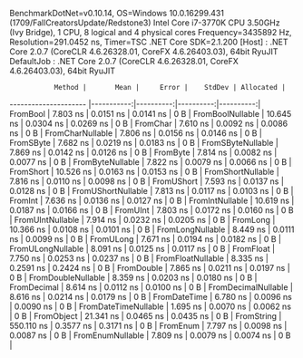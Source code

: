 
BenchmarkDotNet=v0.10.14, OS=Windows 10.0.16299.431 (1709/FallCreatorsUpdate/Redstone3)
Intel Core i7-3770K CPU 3.50GHz (Ivy Bridge), 1 CPU, 8 logical and 4 physical cores
Frequency=3435892 Hz, Resolution=291.0452 ns, Timer=TSC
.NET Core SDK=2.1.200
  [Host]     : .NET Core 2.0.7 (CoreCLR 4.6.26328.01, CoreFX 4.6.26403.03), 64bit RyuJIT
  DefaultJob : .NET Core 2.0.7 (CoreCLR 4.6.26328.01, CoreFX 4.6.26403.03), 64bit RyuJIT


               Method |       Mean |     Error |    StdDev | Allocated |
--------------------- |-----------:|----------:|----------:|----------:|
             FromBool |   7.803 ns | 0.0151 ns | 0.0141 ns |       0 B |
     FromBoolNullable |  10.645 ns | 0.0304 ns | 0.0269 ns |       0 B |
             FromChar |   7.610 ns | 0.0092 ns | 0.0086 ns |       0 B |
     FromCharNullable |   7.806 ns | 0.0156 ns | 0.0146 ns |       0 B |
            FromSByte |   7.682 ns | 0.0219 ns | 0.0183 ns |       0 B |
    FromSByteNullable |   7.869 ns | 0.0142 ns | 0.0126 ns |       0 B |
             FromByte |   7.814 ns | 0.0082 ns | 0.0077 ns |       0 B |
     FromByteNullable |   7.822 ns | 0.0079 ns | 0.0066 ns |       0 B |
            FromShort |  10.526 ns | 0.0163 ns | 0.0153 ns |       0 B |
    FromShortNullable |   7.816 ns | 0.0110 ns | 0.0098 ns |       0 B |
           FromUShort |   7.593 ns | 0.0137 ns | 0.0128 ns |       0 B |
   FromUShortNullable |   7.813 ns | 0.0117 ns | 0.0103 ns |       0 B |
              FromInt |   7.636 ns | 0.0136 ns | 0.0127 ns |       0 B |
      FromIntNullable |  10.619 ns | 0.0187 ns | 0.0166 ns |       0 B |
             FromUInt |   7.803 ns | 0.0172 ns | 0.0160 ns |       0 B |
     FromUIntNullable |   7.914 ns | 0.0232 ns | 0.0205 ns |       0 B |
             FromLong |  10.366 ns | 0.0108 ns | 0.0101 ns |       0 B |
     FromLongNullable |   8.449 ns | 0.0111 ns | 0.0099 ns |       0 B |
            FromULong |   7.671 ns | 0.0194 ns | 0.0182 ns |       0 B |
    FromULongNullable |   8.091 ns | 0.0125 ns | 0.0117 ns |       0 B |
            FromFloat |   7.750 ns | 0.0253 ns | 0.0237 ns |       0 B |
    FromFloatNullable |   8.335 ns | 0.2591 ns | 0.2424 ns |       0 B |
           FromDouble |   7.865 ns | 0.0211 ns | 0.0197 ns |       0 B |
   FromDoubleNullable |   8.359 ns | 0.0203 ns | 0.0180 ns |       0 B |
          FromDecimal |   8.614 ns | 0.0112 ns | 0.0100 ns |       0 B |
  FromDecimalNullable |   8.616 ns | 0.0214 ns | 0.0179 ns |       0 B |
         FromDateTime |   6.780 ns | 0.0096 ns | 0.0090 ns |       0 B |
 FromDateTimeNullable |   1.695 ns | 0.0070 ns | 0.0062 ns |       0 B |
           FromObject |  21.341 ns | 0.0465 ns | 0.0435 ns |       0 B |
           FromString | 550.110 ns | 0.3577 ns | 0.3171 ns |       0 B |
             FromEnum |   7.797 ns | 0.0098 ns | 0.0087 ns |       0 B |
     FromEnumNullable |   7.809 ns | 0.0079 ns | 0.0074 ns |       0 B |
